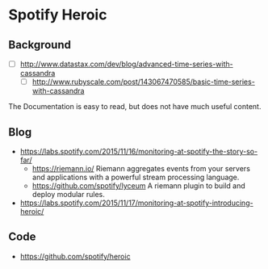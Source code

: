 # Spotify Heroic

## Background

- [ ] http://www.datastax.com/dev/blog/advanced-time-series-with-cassandra
  - [ ] http://www.rubyscale.com/post/143067470585/basic-time-series-with-cassandra
<!-- - [x] ~~https://spotify.github.io/heroic/#!/docs/config/metrics ~~ -->

The Documentation is easy to read, but does not have much useful content.

## Blog

- https://labs.spotify.com/2015/11/16/monitoring-at-spotify-the-story-so-far/
  - https://riemann.io/ Riemann aggregates events from your servers and applications with a powerful stream processing language.
  - https://github.com/spotify/lyceum A riemann plugin to build and deploy modular rules.
- https://labs.spotify.com/2015/11/17/monitoring-at-spotify-introducing-heroic/

## Code

- https://github.com/spotify/heroic
